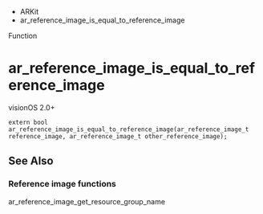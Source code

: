 

- ARKit
-  ar_reference_image_is_equal_to_reference_image 

Function

# ar_reference_image_is_equal_to_reference_image

visionOS 2.0+

``` source
extern bool ar_reference_image_is_equal_to_reference_image(ar_reference_image_t reference_image, ar_reference_image_t other_reference_image);
```

## See Also

### Reference image functions

ar_reference_image_get_resource_group_name

